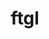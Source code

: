 ---
title: "ftgl"
layout: cache
categories: [package, develop]
meta: {"compilers": ["gcc@11.4.0", "gcc@13.2.0"], "num_specs": 87, "num_specs_by_stack": {"hep": 87, "root": 87}, "oss": ["ubuntu22.04", "ubuntu24.04"], "platforms": ["linux"], "stacks": ["hep", "root"], "targets": ["x86_64_v3"], "versions": ["2.4.0"]}
spec_details: [{"compiler": "gcc@11.4.0", "hash": "27degfgpevor47lbg2g62awtvicamq4h", "os": "ubuntu22.04", "platform": "linux", "size": "-", "stacks": ["hep", "root"], "target": "x86_64_v3", "variants": ["build_system=cmake", "build_type=Release", "generator=make", "~ipo", "patches:=001908e", "+shared"], "versions": ["2.4.0"]}, {"compiler": "gcc@11.4.0", "hash": "2hhldwugnoc645qg5g3h2asnkuv772rc", "os": "ubuntu22.04", "platform": "linux", "size": "-", "stacks": ["hep", "root"], "target": "x86_64_v3", "variants": ["build_system=cmake", "build_type=Release", "generator=make", "~ipo", "patches:=001908e", "+shared"], "versions": ["2.4.0"]}, {"compiler": "gcc@13.2.0", "hash": "2i25j7ks6cl6rkcyaxyjtlosarinye34", "os": "ubuntu24.04", "platform": "linux", "size": "-", "stacks": ["hep", "root"], "target": "x86_64_v3", "variants": ["build_system=cmake", "build_type=Release", "commit=483639219095ad080538e07ceb5996de901d4e74", "generator=make", "~ipo", "patches:=001908e", "+shared"], "versions": ["2.4.0"]}, {"compiler": "gcc@13.2.0", "hash": "2vwfamk3cutibsgxhebmcwem4dslxkli", "os": "ubuntu24.04", "platform": "linux", "size": "-", "stacks": ["hep", "root"], "target": "x86_64_v3", "variants": ["build_system=cmake", "build_type=Release", "commit=483639219095ad080538e07ceb5996de901d4e74", "generator=make", "~ipo", "patches:=001908e", "+shared"], "versions": ["2.4.0"]}, {"compiler": "gcc@13.2.0", "hash": "36ruy444tv3udlue3wmflao5pp5j4cgn", "os": "ubuntu24.04", "platform": "linux", "size": "-", "stacks": ["hep", "root"], "target": "x86_64_v3", "variants": ["build_system=cmake", "build_type=Release", "commit=483639219095ad080538e07ceb5996de901d4e74", "generator=make", "~ipo", "patches:=001908e", "+shared"], "versions": ["2.4.0"]}, {"compiler": "gcc@11.4.0", "hash": "37yslyvc3mplzxlqo7ugn6ueoojvu6gj", "os": "ubuntu22.04", "platform": "linux", "size": "-", "stacks": ["hep", "root"], "target": "x86_64_v3", "variants": ["build_system=cmake", "build_type=Release", "commit=483639219095ad080538e07ceb5996de901d4e74", "generator=make", "~ipo", "patches:=001908e", "+shared"], "versions": ["2.4.0"]}, {"compiler": "gcc@11.4.0", "hash": "3dlyfukxn7a2a7pcahn2zdhs267upuog", "os": "ubuntu22.04", "platform": "linux", "size": "-", "stacks": ["hep", "root"], "target": "x86_64_v3", "variants": ["build_system=cmake", "build_type=Release", "commit=483639219095ad080538e07ceb5996de901d4e74", "generator=make", "~ipo", "patches:=001908e", "+shared"], "versions": ["2.4.0"]}, {"compiler": "gcc@11.4.0", "hash": "3kkq7fp6y6qoyosvkqiqmb2enlg3dvkw", "os": "ubuntu22.04", "platform": "linux", "size": "-", "stacks": ["hep", "root"], "target": "x86_64_v3", "variants": ["build_system=cmake", "build_type=Release", "commit=483639219095ad080538e07ceb5996de901d4e74", "generator=make", "~ipo", "patches:=001908e", "+shared"], "versions": ["2.4.0"]}, {"compiler": "gcc@11.4.0", "hash": "4prnaybtmiiztshjv6juebc4egcjr3sj", "os": "ubuntu22.04", "platform": "linux", "size": "-", "stacks": ["hep", "root"], "target": "x86_64_v3", "variants": ["build_system=cmake", "build_type=Release", "generator=make", "~ipo", "patches:=001908e", "+shared"], "versions": ["2.4.0"]}, {"compiler": "gcc@13.2.0", "hash": "4wvyw2gib2jw7fzhaeoixdnnoekxiohl", "os": "ubuntu24.04", "platform": "linux", "size": "-", "stacks": ["hep", "root"], "target": "x86_64_v3", "variants": ["build_system=cmake", "build_type=Release", "commit=483639219095ad080538e07ceb5996de901d4e74", "generator=make", "~ipo", "patches:=001908e", "+shared"], "versions": ["2.4.0"]}, {"compiler": "gcc@13.2.0", "hash": "56eejxgcvb36fqumwqtbojw4mqkh36qm", "os": "ubuntu24.04", "platform": "linux", "size": "-", "stacks": ["hep", "root"], "target": "x86_64_v3", "variants": ["build_system=cmake", "build_type=Release", "commit=483639219095ad080538e07ceb5996de901d4e74", "generator=make", "~ipo", "patches:=001908e", "+shared"], "versions": ["2.4.0"]}, {"compiler": "gcc@11.4.0", "hash": "5enewo76j2gkyn6kodvh42uuk4wet5pn", "os": "ubuntu22.04", "platform": "linux", "size": "-", "stacks": ["hep", "root"], "target": "x86_64_v3", "variants": ["build_system=cmake", "build_type=Release", "generator=make", "~ipo", "patches:=001908e", "+shared"], "versions": ["2.4.0"]}, {"compiler": "gcc@13.2.0", "hash": "5hokvrw4zutfolf2qq4unvg3dgkw4yep", "os": "ubuntu24.04", "platform": "linux", "size": "-", "stacks": ["hep", "root"], "target": "x86_64_v3", "variants": ["build_system=cmake", "build_type=Release", "commit=483639219095ad080538e07ceb5996de901d4e74", "generator=make", "~ipo", "patches:=001908e", "+shared"], "versions": ["2.4.0"]}, {"compiler": "gcc@11.4.0", "hash": "5sdkpcc2ssvvixs64ozz6nvopqvhpykc", "os": "ubuntu22.04", "platform": "linux", "size": "-", "stacks": ["hep", "root"], "target": "x86_64_v3", "variants": ["build_system=cmake", "build_type=Release", "generator=make", "~ipo", "patches:=001908e", "+shared"], "versions": ["2.4.0"]}, {"compiler": "gcc@11.4.0", "hash": "5zznukj677oiacijsbgeugryfqlznaja", "os": "ubuntu22.04", "platform": "linux", "size": "-", "stacks": ["hep", "root"], "target": "x86_64_v3", "variants": ["build_system=cmake", "build_type=Release", "commit=483639219095ad080538e07ceb5996de901d4e74", "generator=make", "~ipo", "patches:=001908e", "+shared"], "versions": ["2.4.0"]}, {"compiler": "gcc@11.4.0", "hash": "6j6gu6w5rkkg4hfvuly72ktcss6icala", "os": "ubuntu22.04", "platform": "linux", "size": "-", "stacks": ["hep", "root"], "target": "x86_64_v3", "variants": ["build_system=cmake", "build_type=Release", "generator=make", "~ipo", "patches:=001908e", "+shared"], "versions": ["2.4.0"]}, {"compiler": "gcc@13.2.0", "hash": "6uaokw3lamjh7gg264vu6wbd4gps2yua", "os": "ubuntu24.04", "platform": "linux", "size": "-", "stacks": ["hep", "root"], "target": "x86_64_v3", "variants": ["build_system=cmake", "build_type=Release", "commit=483639219095ad080538e07ceb5996de901d4e74", "generator=make", "~ipo", "patches:=001908e", "+shared"], "versions": ["2.4.0"]}, {"compiler": "gcc@11.4.0", "hash": "7prwyzpebbcsat6yy36t7e4njzrjuhq2", "os": "ubuntu22.04", "platform": "linux", "size": "-", "stacks": ["hep", "root"], "target": "x86_64_v3", "variants": ["build_system=cmake", "build_type=Release", "generator=make", "~ipo", "patches:=001908e", "+shared"], "versions": ["2.4.0"]}, {"compiler": "gcc@13.2.0", "hash": "aj7ri563t56jiczgccbsm52ynuirh5dk", "os": "ubuntu24.04", "platform": "linux", "size": "-", "stacks": ["hep", "root"], "target": "x86_64_v3", "variants": ["build_system=cmake", "build_type=Release", "commit=483639219095ad080538e07ceb5996de901d4e74", "generator=make", "~ipo", "patches:=001908e", "+shared"], "versions": ["2.4.0"]}, {"compiler": "gcc@11.4.0", "hash": "bfdsqz7vld2u5es7jodqyjgb5f6jexbf", "os": "ubuntu22.04", "platform": "linux", "size": "-", "stacks": ["hep", "root"], "target": "x86_64_v3", "variants": ["build_system=cmake", "build_type=Release", "commit=483639219095ad080538e07ceb5996de901d4e74", "generator=make", "~ipo", "patches:=001908e", "+shared"], "versions": ["2.4.0"]}, {"compiler": "gcc@11.4.0", "hash": "c5jsla3a4zy3o76lwulpcvshwitluo5c", "os": "ubuntu22.04", "platform": "linux", "size": "-", "stacks": ["hep", "root"], "target": "x86_64_v3", "variants": ["build_system=cmake", "build_type=Release", "commit=483639219095ad080538e07ceb5996de901d4e74", "generator=make", "~ipo", "patches:=001908e", "+shared"], "versions": ["2.4.0"]}, {"compiler": "gcc@13.2.0", "hash": "ce2nnj6bs5enozwmoad4gu7g6vbpvl5s", "os": "ubuntu24.04", "platform": "linux", "size": "-", "stacks": ["hep", "root"], "target": "x86_64_v3", "variants": ["build_system=cmake", "build_type=Release", "commit=483639219095ad080538e07ceb5996de901d4e74", "generator=make", "~ipo", "patches:=001908e", "+shared"], "versions": ["2.4.0"]}, {"compiler": "gcc@11.4.0", "hash": "cjtb5kl43wfnthqv644nfnpt4kjxvr6b", "os": "ubuntu22.04", "platform": "linux", "size": "-", "stacks": ["hep", "root"], "target": "x86_64_v3", "variants": ["build_system=cmake", "build_type=Release", "commit=483639219095ad080538e07ceb5996de901d4e74", "generator=make", "~ipo", "patches:=001908e", "+shared"], "versions": ["2.4.0"]}, {"compiler": "gcc@11.4.0", "hash": "ct5uslttjpdrmx467q7b3uvwaqezpuob", "os": "ubuntu22.04", "platform": "linux", "size": "-", "stacks": ["hep", "root"], "target": "x86_64_v3", "variants": ["build_system=cmake", "build_type=Release", "generator=make", "~ipo", "patches:=001908e", "+shared"], "versions": ["2.4.0"]}, {"compiler": "gcc@11.4.0", "hash": "d4azdgs2lfjuafw2c6i5rf4blue6ix34", "os": "ubuntu22.04", "platform": "linux", "size": "-", "stacks": ["hep", "root"], "target": "x86_64_v3", "variants": ["build_system=cmake", "build_type=Release", "commit=483639219095ad080538e07ceb5996de901d4e74", "generator=make", "~ipo", "patches:=001908e", "+shared"], "versions": ["2.4.0"]}, {"compiler": "gcc@11.4.0", "hash": "dig5egkpdumoexbegxu6puu76xsboqj5", "os": "ubuntu22.04", "platform": "linux", "size": "-", "stacks": ["hep", "root"], "target": "x86_64_v3", "variants": ["build_system=cmake", "build_type=Release", "generator=make", "~ipo", "patches:=001908e", "+shared"], "versions": ["2.4.0"]}, {"compiler": "gcc@13.2.0", "hash": "drbhm6ttr2yyv3wz7vhbcujjwlgc27o6", "os": "ubuntu24.04", "platform": "linux", "size": "-", "stacks": ["hep", "root"], "target": "x86_64_v3", "variants": ["build_system=cmake", "build_type=Release", "commit=483639219095ad080538e07ceb5996de901d4e74", "generator=make", "~ipo", "patches:=001908e", "+shared"], "versions": ["2.4.0"]}, {"compiler": "gcc@11.4.0", "hash": "ds2jm32eaflgirdc5ig3unap4o6nrfie", "os": "ubuntu22.04", "platform": "linux", "size": "-", "stacks": ["hep", "root"], "target": "x86_64_v3", "variants": ["build_system=cmake", "build_type=Release", "commit=483639219095ad080538e07ceb5996de901d4e74", "generator=make", "~ipo", "patches:=001908e", "+shared"], "versions": ["2.4.0"]}, {"compiler": "gcc@11.4.0", "hash": "eggvuchhk6y73bhuv4d2oc2armhdsr6r", "os": "ubuntu22.04", "platform": "linux", "size": "-", "stacks": ["hep", "root"], "target": "x86_64_v3", "variants": ["build_system=cmake", "build_type=Release", "generator=make", "~ipo", "patches:=001908e", "+shared"], "versions": ["2.4.0"]}, {"compiler": "gcc@11.4.0", "hash": "eh6ylpfvbmpsov7mmrtpuna2zkxa6b6n", "os": "ubuntu22.04", "platform": "linux", "size": "-", "stacks": ["hep", "root"], "target": "x86_64_v3", "variants": ["build_system=cmake", "build_type=Release", "commit=483639219095ad080538e07ceb5996de901d4e74", "generator=make", "~ipo", "patches:=001908e", "+shared"], "versions": ["2.4.0"]}, {"compiler": "gcc@13.2.0", "hash": "fk5cpkwopunkdc5e6rzjciygab7o7swl", "os": "ubuntu24.04", "platform": "linux", "size": "-", "stacks": ["hep", "root"], "target": "x86_64_v3", "variants": ["build_system=cmake", "build_type=Release", "commit=483639219095ad080538e07ceb5996de901d4e74", "generator=make", "~ipo", "patches:=001908e", "+shared"], "versions": ["2.4.0"]}, {"compiler": "gcc@13.2.0", "hash": "gndkujcsgwctptpahhekiqvtm5hpomke", "os": "ubuntu24.04", "platform": "linux", "size": "-", "stacks": ["hep", "root"], "target": "x86_64_v3", "variants": ["build_system=cmake", "build_type=Release", "commit=483639219095ad080538e07ceb5996de901d4e74", "generator=make", "~ipo", "patches:=001908e", "+shared"], "versions": ["2.4.0"]}, {"compiler": "gcc@13.2.0", "hash": "gv5a65nlbtomy4voblouuyl423q3frz5", "os": "ubuntu24.04", "platform": "linux", "size": "-", "stacks": ["hep", "root"], "target": "x86_64_v3", "variants": ["build_system=cmake", "build_type=Release", "commit=483639219095ad080538e07ceb5996de901d4e74", "generator=make", "~ipo", "patches:=001908e", "+shared"], "versions": ["2.4.0"]}, {"compiler": "gcc@11.4.0", "hash": "gxss2hkue64o75tawt4noq2crapf3vce", "os": "ubuntu22.04", "platform": "linux", "size": "-", "stacks": ["hep", "root"], "target": "x86_64_v3", "variants": ["build_system=cmake", "build_type=Release", "commit=483639219095ad080538e07ceb5996de901d4e74", "generator=make", "~ipo", "patches:=001908e", "+shared"], "versions": ["2.4.0"]}, {"compiler": "gcc@13.2.0", "hash": "ia6hazbc4ojvh6py746hy7rf2ojdftn6", "os": "ubuntu24.04", "platform": "linux", "size": "-", "stacks": ["hep", "root"], "target": "x86_64_v3", "variants": ["build_system=cmake", "build_type=Release", "commit=483639219095ad080538e07ceb5996de901d4e74", "generator=make", "~ipo", "patches:=001908e", "+shared"], "versions": ["2.4.0"]}, {"compiler": "gcc@13.2.0", "hash": "ipiitojbczwts3rhyf3lqaq7fcm5hpc2", "os": "ubuntu24.04", "platform": "linux", "size": "-", "stacks": ["hep", "root"], "target": "x86_64_v3", "variants": ["build_system=cmake", "build_type=Release", "commit=483639219095ad080538e07ceb5996de901d4e74", "generator=make", "~ipo", "patches:=001908e", "+shared"], "versions": ["2.4.0"]}, {"compiler": "gcc@11.4.0", "hash": "j2h5x2gnzphccynlhyo4liooow7blbl6", "os": "ubuntu22.04", "platform": "linux", "size": "-", "stacks": ["hep", "root"], "target": "x86_64_v3", "variants": ["build_system=cmake", "build_type=Release", "commit=483639219095ad080538e07ceb5996de901d4e74", "generator=make", "~ipo", "patches:=001908e", "+shared"], "versions": ["2.4.0"]}, {"compiler": "gcc@13.2.0", "hash": "j46ta352oqd4wuo2p2gyxvqwq7kfi4wf", "os": "ubuntu24.04", "platform": "linux", "size": "-", "stacks": ["hep", "root"], "target": "x86_64_v3", "variants": ["build_system=cmake", "build_type=Release", "commit=483639219095ad080538e07ceb5996de901d4e74", "generator=make", "~ipo", "patches:=001908e", "+shared"], "versions": ["2.4.0"]}, {"compiler": "gcc@11.4.0", "hash": "jgvushyynubky7lpgeyrg5b3a2gs5244", "os": "ubuntu22.04", "platform": "linux", "size": "-", "stacks": ["hep", "root"], "target": "x86_64_v3", "variants": ["build_system=cmake", "build_type=Release", "generator=make", "~ipo", "patches:=001908e", "+shared"], "versions": ["2.4.0"]}, {"compiler": "gcc@13.2.0", "hash": "jph6jjgiuurfwoz7gy5a5zbcjnr32zzt", "os": "ubuntu24.04", "platform": "linux", "size": "-", "stacks": ["hep", "root"], "target": "x86_64_v3", "variants": ["build_system=cmake", "build_type=Release", "commit=483639219095ad080538e07ceb5996de901d4e74", "generator=make", "~ipo", "patches:=001908e", "+shared"], "versions": ["2.4.0"]}, {"compiler": "gcc@11.4.0", "hash": "k6nr5rfhftash75moc4udhnsoj7qd5g2", "os": "ubuntu22.04", "platform": "linux", "size": "-", "stacks": ["hep", "root"], "target": "x86_64_v3", "variants": ["build_system=cmake", "build_type=Release", "generator=make", "~ipo", "patches:=001908e", "+shared"], "versions": ["2.4.0"]}, {"compiler": "gcc@11.4.0", "hash": "l4jzo56vc7j6slpzeyamjstxac2qk7et", "os": "ubuntu22.04", "platform": "linux", "size": "-", "stacks": ["hep", "root"], "target": "x86_64_v3", "variants": ["build_system=cmake", "build_type=Release", "commit=483639219095ad080538e07ceb5996de901d4e74", "generator=make", "~ipo", "patches:=001908e", "+shared"], "versions": ["2.4.0"]}, {"compiler": "gcc@13.2.0", "hash": "l75fg5wvq7n7trm3xitkbzkwuf3l3x24", "os": "ubuntu24.04", "platform": "linux", "size": "-", "stacks": ["hep", "root"], "target": "x86_64_v3", "variants": ["build_system=cmake", "build_type=Release", "commit=483639219095ad080538e07ceb5996de901d4e74", "generator=make", "~ipo", "patches:=001908e", "+shared"], "versions": ["2.4.0"]}, {"compiler": "gcc@11.4.0", "hash": "lfzvhnbmnmb6ne5k6xdv5w44go6emrn5", "os": "ubuntu22.04", "platform": "linux", "size": "-", "stacks": ["hep", "root"], "target": "x86_64_v3", "variants": ["build_system=cmake", "build_type=Release", "generator=make", "~ipo", "patches:=001908e", "+shared"], "versions": ["2.4.0"]}, {"compiler": "gcc@13.2.0", "hash": "ll2ozgh7iuwg6zwheoyuowc45buuggai", "os": "ubuntu24.04", "platform": "linux", "size": "-", "stacks": ["hep", "root"], "target": "x86_64_v3", "variants": ["build_system=cmake", "build_type=Release", "commit=483639219095ad080538e07ceb5996de901d4e74", "generator=make", "~ipo", "patches:=001908e", "+shared"], "versions": ["2.4.0"]}, {"compiler": "gcc@13.2.0", "hash": "lm7cgsshk3x2u4py3fyppn7saicdf3bp", "os": "ubuntu24.04", "platform": "linux", "size": "-", "stacks": ["hep", "root"], "target": "x86_64_v3", "variants": ["build_system=cmake", "build_type=Release", "commit=483639219095ad080538e07ceb5996de901d4e74", "generator=make", "~ipo", "patches:=001908e", "+shared"], "versions": ["2.4.0"]}, {"compiler": "gcc@11.4.0", "hash": "moasj575h72bxrkzcpb3kynmgohkevco", "os": "ubuntu22.04", "platform": "linux", "size": "-", "stacks": ["hep", "root"], "target": "x86_64_v3", "variants": ["build_system=cmake", "build_type=Release", "generator=make", "~ipo", "patches:=001908e", "+shared"], "versions": ["2.4.0"]}, {"compiler": "gcc@13.2.0", "hash": "n7mgzjb7m7bmq3njlro544zfkepycpif", "os": "ubuntu24.04", "platform": "linux", "size": "-", "stacks": ["hep", "root"], "target": "x86_64_v3", "variants": ["build_system=cmake", "build_type=Release", "commit=483639219095ad080538e07ceb5996de901d4e74", "generator=make", "~ipo", "patches:=001908e", "+shared"], "versions": ["2.4.0"]}, {"compiler": "gcc@11.4.0", "hash": "ngcrhgagseoxv4ndkdznhexa3mtqwpte", "os": "ubuntu22.04", "platform": "linux", "size": "-", "stacks": ["hep", "root"], "target": "x86_64_v3", "variants": ["build_system=cmake", "build_type=Release", "commit=483639219095ad080538e07ceb5996de901d4e74", "generator=make", "~ipo", "patches:=001908e", "+shared"], "versions": ["2.4.0"]}, {"compiler": "gcc@11.4.0", "hash": "nluk7eg7olbrrqm75emsncghhfpzkqjh", "os": "ubuntu22.04", "platform": "linux", "size": "-", "stacks": ["hep", "root"], "target": "x86_64_v3", "variants": ["build_system=cmake", "build_type=Release", "commit=483639219095ad080538e07ceb5996de901d4e74", "generator=make", "~ipo", "patches:=001908e", "+shared"], "versions": ["2.4.0"]}, {"compiler": "gcc@11.4.0", "hash": "nmfnq3nhqibnqs6gbpqzxfgmoaxgnyvv", "os": "ubuntu22.04", "platform": "linux", "size": "-", "stacks": ["hep", "root"], "target": "x86_64_v3", "variants": ["build_system=cmake", "build_type=Release", "generator=make", "~ipo", "patches:=001908e", "+shared"], "versions": ["2.4.0"]}, {"compiler": "gcc@11.4.0", "hash": "npmyiklviqxppuan3lawbjfxly63zzm4", "os": "ubuntu22.04", "platform": "linux", "size": "-", "stacks": ["hep", "root"], "target": "x86_64_v3", "variants": ["build_system=cmake", "build_type=Release", "commit=483639219095ad080538e07ceb5996de901d4e74", "generator=make", "~ipo", "patches:=001908e", "+shared"], "versions": ["2.4.0"]}, {"compiler": "gcc@13.2.0", "hash": "nuinbl25vdpwmhy77dwwiqdqr43sudtj", "os": "ubuntu24.04", "platform": "linux", "size": "-", "stacks": ["hep", "root"], "target": "x86_64_v3", "variants": ["build_system=cmake", "build_type=Release", "commit=483639219095ad080538e07ceb5996de901d4e74", "generator=make", "~ipo", "patches:=001908e", "+shared"], "versions": ["2.4.0"]}, {"compiler": "gcc@13.2.0", "hash": "oeogbhrl5wohbex7kibn4bep3fjomwa3", "os": "ubuntu24.04", "platform": "linux", "size": "-", "stacks": ["hep", "root"], "target": "x86_64_v3", "variants": ["build_system=cmake", "build_type=Release", "commit=483639219095ad080538e07ceb5996de901d4e74", "generator=make", "~ipo", "patches:=001908e", "+shared"], "versions": ["2.4.0"]}, {"compiler": "gcc@11.4.0", "hash": "opo75v6iebjfrak5t47ink2gu7eur277", "os": "ubuntu22.04", "platform": "linux", "size": "-", "stacks": ["hep", "root"], "target": "x86_64_v3", "variants": ["build_system=cmake", "build_type=Release", "generator=make", "~ipo", "patches:=001908e", "+shared"], "versions": ["2.4.0"]}, {"compiler": "gcc@11.4.0", "hash": "pbaisyf56qrbfo5vi3ua3fkpi2yhsz7h", "os": "ubuntu22.04", "platform": "linux", "size": "-", "stacks": ["hep", "root"], "target": "x86_64_v3", "variants": ["build_system=cmake", "build_type=Release", "commit=483639219095ad080538e07ceb5996de901d4e74", "generator=make", "~ipo", "patches:=001908e", "+shared"], "versions": ["2.4.0"]}, {"compiler": "gcc@11.4.0", "hash": "pjhedcaesaxr32z5dj2go756gprdcsvt", "os": "ubuntu22.04", "platform": "linux", "size": "-", "stacks": ["hep", "root"], "target": "x86_64_v3", "variants": ["build_system=cmake", "build_type=Release", "commit=483639219095ad080538e07ceb5996de901d4e74", "generator=make", "~ipo", "patches:=001908e", "+shared"], "versions": ["2.4.0"]}, {"compiler": "gcc@13.2.0", "hash": "qlx6oovmbjx4cndlly3e3bu4aql244md", "os": "ubuntu24.04", "platform": "linux", "size": "-", "stacks": ["hep", "root"], "target": "x86_64_v3", "variants": ["build_system=cmake", "build_type=Release", "commit=483639219095ad080538e07ceb5996de901d4e74", "generator=make", "~ipo", "patches:=001908e", "+shared"], "versions": ["2.4.0"]}, {"compiler": "gcc@11.4.0", "hash": "qydfara2nxt44yv7btptjehxxn4ac5lw", "os": "ubuntu22.04", "platform": "linux", "size": "-", "stacks": ["hep", "root"], "target": "x86_64_v3", "variants": ["build_system=cmake", "build_type=Release", "commit=483639219095ad080538e07ceb5996de901d4e74", "generator=make", "~ipo", "patches:=001908e", "+shared"], "versions": ["2.4.0"]}, {"compiler": "gcc@13.2.0", "hash": "rde4lrj6zs5o6wok7jevhcqy7vqr3nur", "os": "ubuntu24.04", "platform": "linux", "size": "-", "stacks": ["hep", "root"], "target": "x86_64_v3", "variants": ["build_system=cmake", "build_type=Release", "commit=483639219095ad080538e07ceb5996de901d4e74", "generator=make", "~ipo", "patches:=001908e", "+shared"], "versions": ["2.4.0"]}, {"compiler": "gcc@13.2.0", "hash": "rf6n7y3aadmh7mzytcn2el26oxdqgemb", "os": "ubuntu24.04", "platform": "linux", "size": "-", "stacks": ["hep", "root"], "target": "x86_64_v3", "variants": ["build_system=cmake", "build_type=Release", "commit=483639219095ad080538e07ceb5996de901d4e74", "generator=make", "~ipo", "patches:=001908e", "+shared"], "versions": ["2.4.0"]}, {"compiler": "gcc@11.4.0", "hash": "riiwtatte6tavup5or3cnnlwyf2pbhj3", "os": "ubuntu22.04", "platform": "linux", "size": "-", "stacks": ["hep", "root"], "target": "x86_64_v3", "variants": ["build_system=cmake", "build_type=Release", "commit=483639219095ad080538e07ceb5996de901d4e74", "generator=make", "~ipo", "patches:=001908e", "+shared"], "versions": ["2.4.0"]}, {"compiler": "gcc@13.2.0", "hash": "rlcyodqtrga6gay2jgpb3s7cc2gxfyzc", "os": "ubuntu24.04", "platform": "linux", "size": "-", "stacks": ["hep", "root"], "target": "x86_64_v3", "variants": ["build_system=cmake", "build_type=Release", "commit=483639219095ad080538e07ceb5996de901d4e74", "generator=make", "~ipo", "patches:=001908e", "+shared"], "versions": ["2.4.0"]}, {"compiler": "gcc@11.4.0", "hash": "rtzbkfg5j3zkemqmcahp2qsdgk5rzrhg", "os": "ubuntu22.04", "platform": "linux", "size": "-", "stacks": ["hep", "root"], "target": "x86_64_v3", "variants": ["build_system=cmake", "build_type=Release", "generator=make", "~ipo", "patches:=001908e", "+shared"], "versions": ["2.4.0"]}, {"compiler": "gcc@13.2.0", "hash": "rvup4fgl5hh3t2gzclwpq3gcptzgsq2j", "os": "ubuntu24.04", "platform": "linux", "size": "-", "stacks": ["hep", "root"], "target": "x86_64_v3", "variants": ["build_system=cmake", "build_type=Release", "commit=483639219095ad080538e07ceb5996de901d4e74", "generator=make", "~ipo", "patches:=001908e", "+shared"], "versions": ["2.4.0"]}, {"compiler": "gcc@11.4.0", "hash": "s5cnjdzlpirmerkler4nnnhg3xvzq7hm", "os": "ubuntu22.04", "platform": "linux", "size": "-", "stacks": ["hep", "root"], "target": "x86_64_v3", "variants": ["build_system=cmake", "build_type=Release", "commit=483639219095ad080538e07ceb5996de901d4e74", "generator=make", "~ipo", "patches:=001908e", "+shared"], "versions": ["2.4.0"]}, {"compiler": "gcc@11.4.0", "hash": "scfybxdvlaejpdhtcxh645xkm5b4rtb3", "os": "ubuntu22.04", "platform": "linux", "size": "-", "stacks": ["hep", "root"], "target": "x86_64_v3", "variants": ["build_system=cmake", "build_type=Release", "generator=make", "~ipo", "patches:=001908e", "+shared"], "versions": ["2.4.0"]}, {"compiler": "gcc@11.4.0", "hash": "spp7dpj4blkqklp4zj234jxdthfhqsn4", "os": "ubuntu22.04", "platform": "linux", "size": "-", "stacks": ["hep", "root"], "target": "x86_64_v3", "variants": ["build_system=cmake", "build_type=Release", "commit=483639219095ad080538e07ceb5996de901d4e74", "generator=make", "~ipo", "patches:=001908e", "+shared"], "versions": ["2.4.0"]}, {"compiler": "gcc@11.4.0", "hash": "supcpcqawp6ciqpjaqwz3c2u6mwsmvk2", "os": "ubuntu22.04", "platform": "linux", "size": "-", "stacks": ["hep", "root"], "target": "x86_64_v3", "variants": ["build_system=cmake", "build_type=Release", "commit=483639219095ad080538e07ceb5996de901d4e74", "generator=make", "~ipo", "patches:=001908e", "+shared"], "versions": ["2.4.0"]}, {"compiler": "gcc@13.2.0", "hash": "t4nn3cjuntfojmq6iuulhba2srhqzmoa", "os": "ubuntu24.04", "platform": "linux", "size": "-", "stacks": ["hep", "root"], "target": "x86_64_v3", "variants": ["build_system=cmake", "build_type=Release", "commit=483639219095ad080538e07ceb5996de901d4e74", "generator=make", "~ipo", "patches:=001908e", "+shared"], "versions": ["2.4.0"]}, {"compiler": "gcc@11.4.0", "hash": "t5wfwij42fvkpaaeu2hanrne4msvgufj", "os": "ubuntu22.04", "platform": "linux", "size": "-", "stacks": ["hep", "root"], "target": "x86_64_v3", "variants": ["build_system=cmake", "build_type=Release", "generator=make", "~ipo", "patches:=001908e", "+shared"], "versions": ["2.4.0"]}, {"compiler": "gcc@11.4.0", "hash": "t6sx2nygrny6dkp743mvglxvyt6wayql", "os": "ubuntu22.04", "platform": "linux", "size": "-", "stacks": ["hep", "root"], "target": "x86_64_v3", "variants": ["build_system=cmake", "build_type=Release", "commit=483639219095ad080538e07ceb5996de901d4e74", "generator=make", "~ipo", "patches:=001908e", "+shared"], "versions": ["2.4.0"]}, {"compiler": "gcc@11.4.0", "hash": "t7zpdnf4r2uhkqxbeqxfasktzzkaifcu", "os": "ubuntu22.04", "platform": "linux", "size": "-", "stacks": ["hep", "root"], "target": "x86_64_v3", "variants": ["build_system=cmake", "build_type=Release", "generator=make", "~ipo", "patches:=001908e", "+shared"], "versions": ["2.4.0"]}, {"compiler": "gcc@11.4.0", "hash": "uv5zprq5u4tic42xhfnavapaxjsa3wi5", "os": "ubuntu22.04", "platform": "linux", "size": "-", "stacks": ["hep", "root"], "target": "x86_64_v3", "variants": ["build_system=cmake", "build_type=Release", "commit=483639219095ad080538e07ceb5996de901d4e74", "generator=make", "~ipo", "patches:=001908e", "+shared"], "versions": ["2.4.0"]}, {"compiler": "gcc@11.4.0", "hash": "uykjhceboqxujenir6zff3rl7my5ssy5", "os": "ubuntu22.04", "platform": "linux", "size": "-", "stacks": ["hep", "root"], "target": "x86_64_v3", "variants": ["build_system=cmake", "build_type=Release", "generator=make", "~ipo", "patches:=001908e", "+shared"], "versions": ["2.4.0"]}, {"compiler": "gcc@13.2.0", "hash": "vfsb4qhq2s2gttlszfubnwiu7ed2qrzq", "os": "ubuntu24.04", "platform": "linux", "size": "-", "stacks": ["hep", "root"], "target": "x86_64_v3", "variants": ["build_system=cmake", "build_type=Release", "commit=483639219095ad080538e07ceb5996de901d4e74", "generator=make", "~ipo", "patches:=001908e", "+shared"], "versions": ["2.4.0"]}, {"compiler": "gcc@11.4.0", "hash": "vn3necpskqi6rnacpvyhzqnyzb7tgbxa", "os": "ubuntu22.04", "platform": "linux", "size": "-", "stacks": ["hep", "root"], "target": "x86_64_v3", "variants": ["build_system=cmake", "build_type=Release", "commit=483639219095ad080538e07ceb5996de901d4e74", "generator=make", "~ipo", "patches:=001908e", "+shared"], "versions": ["2.4.0"]}, {"compiler": "gcc@11.4.0", "hash": "w3br4sha36pbhap4e4odjruv3n62av4k", "os": "ubuntu22.04", "platform": "linux", "size": "-", "stacks": ["hep", "root"], "target": "x86_64_v3", "variants": ["build_system=cmake", "build_type=Release", "generator=make", "~ipo", "patches:=001908e", "+shared"], "versions": ["2.4.0"]}, {"compiler": "gcc@13.2.0", "hash": "wus6bsqugtnhz74u4af3s4cva5h33au3", "os": "ubuntu24.04", "platform": "linux", "size": "-", "stacks": ["hep", "root"], "target": "x86_64_v3", "variants": ["build_system=cmake", "build_type=Release", "commit=483639219095ad080538e07ceb5996de901d4e74", "generator=make", "~ipo", "patches:=001908e", "+shared"], "versions": ["2.4.0"]}, {"compiler": "gcc@13.2.0", "hash": "wysrtxh6x43ujp7imty5vjug25cciq5w", "os": "ubuntu24.04", "platform": "linux", "size": "-", "stacks": ["hep", "root"], "target": "x86_64_v3", "variants": ["build_system=cmake", "build_type=Release", "commit=483639219095ad080538e07ceb5996de901d4e74", "generator=make", "~ipo", "patches:=001908e", "+shared"], "versions": ["2.4.0"]}, {"compiler": "gcc@13.2.0", "hash": "xlyhdg23ydu2iswoolfi7z34qccd6hqa", "os": "ubuntu24.04", "platform": "linux", "size": "-", "stacks": ["hep", "root"], "target": "x86_64_v3", "variants": ["build_system=cmake", "build_type=Release", "commit=483639219095ad080538e07ceb5996de901d4e74", "generator=make", "~ipo", "patches:=001908e", "+shared"], "versions": ["2.4.0"]}, {"compiler": "gcc@13.2.0", "hash": "xuxb7xvepdcc2qqz2gyxykgx5q5cqqbi", "os": "ubuntu24.04", "platform": "linux", "size": "-", "stacks": ["hep", "root"], "target": "x86_64_v3", "variants": ["build_system=cmake", "build_type=Release", "commit=483639219095ad080538e07ceb5996de901d4e74", "generator=make", "~ipo", "patches:=001908e", "+shared"], "versions": ["2.4.0"]}, {"compiler": "gcc@13.2.0", "hash": "xzbhbewvbdtizmdiuvqninjq4jrkvavf", "os": "ubuntu24.04", "platform": "linux", "size": "-", "stacks": ["hep", "root"], "target": "x86_64_v3", "variants": ["build_system=cmake", "build_type=Release", "commit=483639219095ad080538e07ceb5996de901d4e74", "generator=make", "~ipo", "patches:=001908e", "+shared"], "versions": ["2.4.0"]}, {"compiler": "gcc@11.4.0", "hash": "z7p2rl6ry3ygnp2zdywg3qiav7lrzror", "os": "ubuntu22.04", "platform": "linux", "size": "-", "stacks": ["hep", "root"], "target": "x86_64_v3", "variants": ["build_system=cmake", "build_type=Release", "generator=make", "~ipo", "patches:=001908e", "+shared"], "versions": ["2.4.0"]}, {"compiler": "gcc@13.2.0", "hash": "zkuuwsm3b6nz2ckdo4x7tg3kdgkdmd3w", "os": "ubuntu24.04", "platform": "linux", "size": "-", "stacks": ["hep", "root"], "target": "x86_64_v3", "variants": ["build_system=cmake", "build_type=Release", "commit=483639219095ad080538e07ceb5996de901d4e74", "generator=make", "~ipo", "patches:=001908e", "+shared"], "versions": ["2.4.0"]}, {"compiler": "gcc@13.2.0", "hash": "zmaa42hm7tg62a4foeoyjpjz5vtoemlb", "os": "ubuntu24.04", "platform": "linux", "size": "-", "stacks": ["hep", "root"], "target": "x86_64_v3", "variants": ["build_system=cmake", "build_type=Release", "commit=483639219095ad080538e07ceb5996de901d4e74", "generator=make", "~ipo", "patches:=001908e", "+shared"], "versions": ["2.4.0"]}, {"compiler": "gcc@11.4.0", "hash": "zqt3lm6qjc4fxw4ihcjizgtbh3fvkhb4", "os": "ubuntu22.04", "platform": "linux", "size": "-", "stacks": ["hep", "root"], "target": "x86_64_v3", "variants": ["build_system=cmake", "build_type=Release", "generator=make", "~ipo", "patches:=001908e", "+shared"], "versions": ["2.4.0"]}]
---